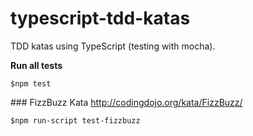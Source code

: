 # typescript-tdd-katas

TDD katas using TypeScript (testing with mocha).

**Run all tests**

```
$npm test
```

### FizzBuzz Kata
http://codingdojo.org/kata/FizzBuzz/

```
$npm run-script test-fizzbuzz
```

